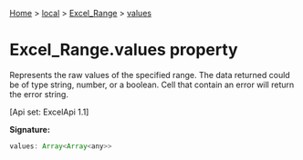 [Home](./index) &gt; [local](local.md) &gt; [Excel\_Range](local.excel_range.md) &gt; [values](local.excel_range.values.md)

# Excel\_Range.values property

Represents the raw values of the specified range. The data returned could be of type string, number, or a boolean. Cell that contain an error will return the error string. 

 \[Api set: ExcelApi 1.1\]

**Signature:**
```javascript
values: Array<Array<any>>
```
